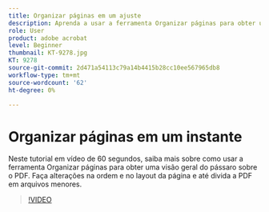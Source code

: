 ```yaml
---
title: Organizar páginas em um ajuste
description: Aprenda a usar a ferramenta Organizar páginas para obter uma visão geral do pássaro sobre o PDF
role: User
product: adobe acrobat
level: Beginner
thumbnail: KT-9278.jpg
KT: 9278
source-git-commit: 2d471a54113c79a14b4415b28cc10ee567965db8
workflow-type: tm+mt
source-wordcount: '62'
ht-degree: 0%

---
```


# Organizar páginas em um instante

Neste tutorial em vídeo de 60 segundos, saiba mais sobre como usar a ferramenta Organizar páginas para obter uma visão geral do pássaro sobre o PDF. Faça alterações na ordem e no layout da página e até divida a PDF em arquivos menores.

>[!VIDEO](https://video.tv.adobe.com/v/338278?hidetitle=true)
